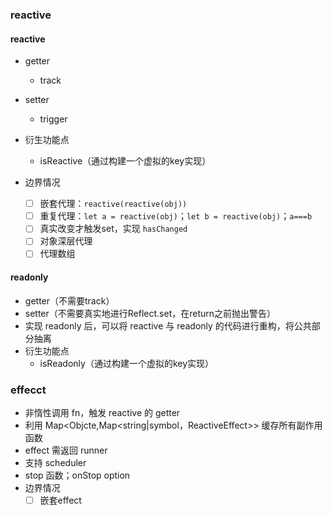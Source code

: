 ### reactive

#### reactive

* getter
  * track
* setter
  * trigger
  
* 衍生功能点
  * isReactive（通过构建一个虚拟的key实现）
* 边界情况
  - [ ] 嵌套代理：`reactive(reactive(obj))`
  - [ ] 重复代理：`let a = reactive(obj)`；`let b = reactive(obj)`；`a===b`
  - [ ] 真实改变才触发set，实现 `hasChanged`
  - [ ] 对象深层代理
  - [ ] 代理数组

#### readonly

* getter（不需要track）
* setter（不需要真实地进行Reflect.set，在return之前抛出警告）
* 实现 readonly 后，可以将 reactive 与 readonly 的代码进行重构，将公共部分抽离
* 衍生功能点
  * isReadonly（通过构建一个虚拟的key实现）

### effecct

* 非惰性调用 fn，触发 reactive 的 getter
*  利用 Map<Objcte,Map<string|symbol，ReactiveEffect>> 缓存所有副作用函数
* effect 需返回 runner
* 支持 scheduler
* stop 函数；onStop option
* 边界情况
  - [ ] 嵌套effect